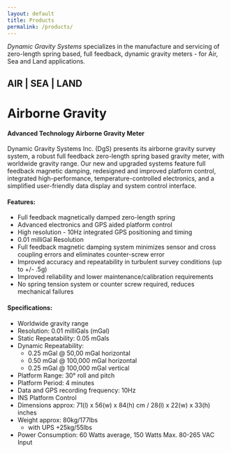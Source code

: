 ```yaml
---
layout: default
title: Products
permalink: /products/
---
```


*Dynamic Gravity Systems* specializes in the manufacture and servicing of zero-length spring based, full feedback, dynamic gravity meters - for Air, Sea and Land applications.

## AIR | SEA | LAND ##

# Airborne Gravity #

#### Advanced Technology Airborne Gravity Meter ####

Dynamic Gravity Systems Inc. (DgS) presents its airborne gravity survey system, a robust full feedback zero-length spring based gravity meter, with worldwide gravity range.
Our new and upgraded systems feature full feedback magnetic damping, redesigned and improved platform control, integrated high-performance, temperature-controlled electronics, and a simplified user-friendly data display and system control interface.

#### Features: ####
* Full feedback magnetically damped zero-length spring
* Advanced electronics and GPS aided platform control
* High resolution - 10Hz integrated GPS positioning and timing
* 0.01 milliGal Resolution
* Full feedback magnetic damping system minimizes sensor and cross coupling errors and eliminates counter-screw error
* Improved accuracy and repeatability in turbulent survey conditions (up to +/- .5g)
* Improved reliability and lower maintenance/calibration requirements
* No spring tension system or counter screw required, reduces mechanical failures

#### Specifications: ####
* Worldwide gravity range
* Resolution: 0.01 milliGals (mGal)
* Static Repeatability: 0.05 mGals
* Dynamic Repeatability:
    * 0.25 mGal @ 50,00 mGal horizontal
    * 0.50 mGal @ 100,000 mGal horizontal
    * 0.25 mGal @ 100,000 mGal vertical
* Platform Range: 30° roll and pitch
* Platform Period: 4 minutes
* Data and GPS recording frequency: 10Hz
* INS Platform Control
* Dimensions approx: 71(l) x 56(w) x 84(h) cm / 28(l) x 22(w) x 33(h) inches
* Weight approx: 80kg/177lbs 
    * with UPS +25kg/55lbs
* Power Consumption: 60 Watts average, 150 Watts Max. 80-265 VAC Input
